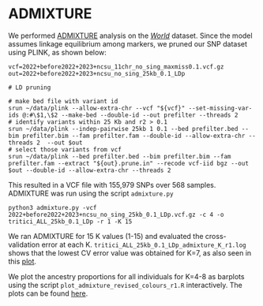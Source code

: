 # ADMIXTURE
We performed [ADMIXTURE](https://dalexander.github.io/admixture/download.html) analysis on the [*World*](../Datasets/Datasets.md) dataset. Since the model assumes linkage equilibrium among markers, we pruned our SNP dataset using PLINK, as shown below:
```
vcf=2022+before2022+2023+ncsu_11chr_no_sing_maxmiss0.1.vcf.gz
out=2022+before2022+2023+ncsu_no_sing_25kb_0.1_LDp

# LD pruning

# make bed file with variant id
srun ~/data/plink --allow-extra-chr --vcf "${vcf}" --set-missing-var-ids @:#\$1,\$2 --make-bed --double-id --out prefilter --threads 2
# identify variants within 25 Kb and r2 > 0.1
srun ~/data/plink --indep-pairwise 25kb 1 0.1 --bed prefilter.bed --bim prefilter.bim --fam prefilter.fam --double-id --allow-extra-chr --threads 2  --out $out
# select those variants from vcf
srun ~/data/plink --bed prefilter.bed --bim prefilter.bim --fam prefilter.fam --extract "${out}.prune.in" --recode vcf-iid bgz --out $out --double-id --allow-extra-chr --threads 2
```
This resulted in a VCF file with 155,979 SNPs over 568 samples. ADMIXTURE was run using the script `admixture.py` 
```
python3 admixture.py -vcf 2022+before2022+2023+ncsu_no_sing_25kb_0.1_LDp.vcf.gz -c 4 -o tritici_ALL_25kb_0.1_LDp -r 1 -K 15
```
We ran ADMIXTURE for 15 K values (1-15) and evaluated the cross-validation error at each K. `tritici_ALL_25kb_0.1_LDp_admixture_K_r1.log` shows that the lowest CV error value was obtained for K=7, as also seen in this [plot](CV_error_admixture_r1.pdf).

We plot the ancestry proportions for all individuals for K=4-8 as barplots using the script `plot_admixture_revised_colours_r1.R` interactively. The plots can be found [here](admixture_barplot_k4-8_region_labels.pdf).
